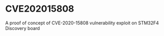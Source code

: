 # CVE202015808
A proof of concept of CVE-2020-15808 vulnerability exploit on STM32F4 Discovery board
